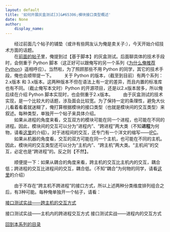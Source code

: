 ```yaml
---
layout: default
title: '如何开展灰盒测试[3]&#65306;模块接口类型概述'
date: None
author:
    display_name: 
---
```


　　经过前面几个帖子的铺垫（或许有些网友认为俺是卖关子:），今天开始介绍技术方面的话题。  
　　在[前面的帖子](https://program-think.blogspot.com/2010/11/grey-box-testing-1.html)里，俺提到过【基于脚本】的灰盒测试。后面聊具体的技术手段时，会侧重于 Python 脚本（这正好可以跟俺写的另一个系列《[为什么俺推荐 Python](https://program-think.blogspot.com/2009/08/why-choose-python-0-overview.html)》遥相呼应）。当然啦，为了照顾那些不用 Python 的同学，其它的技术手段，俺也会顺带提一下。 　　关于 Python 的版本，（截至到目前）有两个系列：2.x版本 和 3.x版本。这两种版本不但在语法上有一定的差异，而且内置的标准库也有不同。（截止俺写本文时）Python 的开源项目，还是以2.x版本居多，所以俺后续在介绍 Python 脚本实现时，也会侧重于2.x版本。 　　由于灰盒测试的技术实现，是一个比较大的话题，涉及面会比较宽。为了保持一定的条理性，避免大伙儿看着看着就迷糊了，俺打算根据模块的接口类型（也就是模块间的交互类型）来叙述。每种类型，单独开一个帖子来具体介绍。  
　　如果从进程的角度来看，交互双方的模块可能在同一个进程，也可能在不同的进程。因此，模块间的交互可以分为“进程内”、“跨进程”两大类（不知**进程**为何物，请看[这里](https://zh.wikipedia.org/wiki/%E8%A1%8C%E7%A8%8B)的介绍）。对于进程间的交互，还专门有一个洋文的缩写——[IPC](https://en.wikipedia.org/wiki/Inter-process_communication)。 　　如果从机器的角度看，交互的双方可能在同一个主机，也可能在不同的主机。因此，模块间的交互类型还可以分为“主机内”、“跨主机”两大类。“主机间”的交互，必定也是“跨进程”的。反之则【不然】。

　　顺便提一下：如果从耦合的角度来看，跨主机的交互比主机内的交互，耦合低；跨进程的交互比进程间的交互，耦合低。（不知“耦合”为何物的同学，请看[这里](https://zh.wikipedia.org/wiki/%E8%80%A6%E5%90%88%E6%80%A7_%28%E8%A8%88%E7%AE%97%E6%A9%9F%E7%A7%91%E5%AD%B8%29)的介绍）

　　由于不存在“跨主机不跨进程”的接口方式，所以上述两种分类维度排列组合之后，有3种可能。每种俺单独开一个帖子，请看：

[接口测试实战——跨主机的交互方式](https://program-think.blogspot.com/2010/12/grey-box-testing-4.html)

接口测试实战——主机内的跨进程交互方式 接口测试实战——进程内的交互方式

[回到本系列的目录](https://program-think.blogspot.com/2010/11/grey-box-testing-0.html#index)

